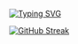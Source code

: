 [![Typing SVG](https://readme-typing-svg.herokuapp.com?color=%2336BCF7&lines=Hello,+i'm+computer+science+student)](https://git.io/typing-svg)

[![GitHub Streak](https://streak-stats.demolab.com?user=tenz0wo&theme=tokyonight&hide_border=true)](https://git.io/streak-stats)
